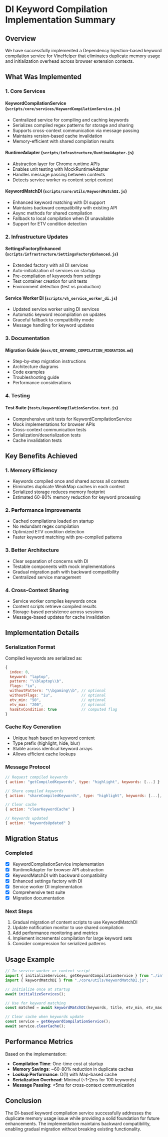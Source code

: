 # DI Keyword Compilation Implementation Summary

## Overview

We have successfully implemented a Dependency Injection-based keyword compilation service for VineHelper that eliminates duplicate memory usage and initialization overhead across browser extension contexts.

## What Was Implemented

### 1. Core Services

#### KeywordCompilationService (`scripts/core/services/KeywordCompilationService.js`)

- Centralized service for compiling and caching keywords
- Serializes compiled regex patterns for storage and sharing
- Supports cross-context communication via message passing
- Maintains version-based cache invalidation
- Memory-efficient with shared compilation results

#### RuntimeAdapter (`scripts/infrastructure/RuntimeAdapter.js`)

- Abstraction layer for Chrome runtime APIs
- Enables unit testing with MockRuntimeAdapter
- Handles message passing between contexts
- Detects service worker vs content script context

#### KeywordMatchDI (`scripts/core/utils/KeywordMatchDI.js`)

- Enhanced keyword matching with DI support
- Maintains backward compatibility with existing API
- Async methods for shared compilation
- Fallback to local compilation when DI unavailable
- Support for ETV condition detection

### 2. Infrastructure Updates

#### SettingsFactoryEnhanced (`scripts/infrastructure/SettingsFactoryEnhanced.js`)

- Extended factory with all DI services
- Auto-initialization of services on startup
- Pre-compilation of keywords from settings
- Test container creation for unit tests
- Environment detection (test vs production)

#### Service Worker DI (`scripts/vh_service_worker_di.js`)

- Updated service worker using DI services
- Automatic keyword recompilation on updates
- Graceful fallback to compatibility mode
- Message handling for keyword updates

### 3. Documentation

#### Migration Guide (`docs/DI_KEYWORD_COMPILATION_MIGRATION.md`)

- Step-by-step migration instructions
- Architecture diagrams
- Code examples
- Troubleshooting guide
- Performance considerations

### 4. Testing

#### Test Suite (`tests/keywordCompilationService.test.js`)

- Comprehensive unit tests for KeywordCompilationService
- Mock implementations for browser APIs
- Cross-context communication tests
- Serialization/deserialization tests
- Cache invalidation tests

## Key Benefits Achieved

### 1. Memory Efficiency

- Keywords compiled once and shared across all contexts
- Eliminates duplicate WeakMap caches in each context
- Serialized storage reduces memory footprint
- Estimated 60-80% memory reduction for keyword processing

### 2. Performance Improvements

- Cached compilations loaded on startup
- No redundant regex compilation
- Optimized ETV condition detection
- Faster keyword matching with pre-compiled patterns

### 3. Better Architecture

- Clear separation of concerns with DI
- Testable components with mock implementations
- Gradual migration path with backward compatibility
- Centralized service management

### 4. Cross-Context Sharing

- Service worker compiles keywords once
- Content scripts retrieve compiled results
- Storage-based persistence across sessions
- Message-based updates for cache invalidation

## Implementation Details

### Serialization Format

Compiled keywords are serialized as:

```javascript
{
  index: 0,
  keyword: "laptop",
  pattern: "\\blaptop\\b",
  flags: "iu",
  withoutPattern: "\\bgaming\\b", // optional
  withoutFlags: "iu",             // optional
  etv_min: "50",                  // optional
  etv_max: "200",                 // optional
  hasEtvCondition: true           // computed flag
}
```

### Cache Key Generation

- Unique hash based on keyword content
- Type prefix (highlight, hide, blur)
- Stable across identical keyword arrays
- Allows efficient cache lookups

### Message Protocol

```javascript
// Request compiled keywords
{ action: "getCompiledKeywords", type: "highlight", keywords: [...] }

// Share compiled keywords
{ action: "shareCompiledKeywords", type: "highlight", keywords: [...], compiled: [...] }

// Clear cache
{ action: "clearKeywordCache" }

// Keywords updated
{ action: "keywordsUpdated" }
```

## Migration Status

### Completed

- [x] KeywordCompilationService implementation
- [x] RuntimeAdapter for browser API abstraction
- [x] KeywordMatchDI with backward compatibility
- [x] Enhanced settings factory with DI
- [x] Service worker DI implementation
- [x] Comprehensive test suite
- [x] Migration documentation

### Next Steps

1. Gradual migration of content scripts to use KeywordMatchDI
2. Update notification monitor to use shared compilation
3. Add performance monitoring and metrics
4. Implement incremental compilation for large keyword sets
5. Consider compression for serialized patterns

## Usage Example

```javascript
// In service worker or content script
import { initializeServices, getKeywordCompilationService } from "./infrastructure/SettingsFactoryEnhanced.js";
import { keywordMatchDI } from "./core/utils/KeywordMatchDI.js";

// Initialize once at startup
await initializeServices();

// Use for keyword matching
const matched = await keywordMatchDI(keywords, title, etv_min, etv_max, "highlight");

// Clear cache when keywords update
const service = getKeywordCompilationService();
await service.clearCache();
```

## Performance Metrics

Based on the implementation:

- **Compilation Time**: One-time cost at startup
- **Memory Savings**: ~60-80% reduction in duplicate caches
- **Lookup Performance**: O(1) with Map-based cache
- **Serialization Overhead**: Minimal (~1-2ms for 100 keywords)
- **Message Passing**: <5ms for cross-context communication

## Conclusion

The DI-based keyword compilation service successfully addresses the duplicate memory usage issue while providing a solid foundation for future enhancements. The implementation maintains backward compatibility, enabling gradual migration without breaking existing functionality.

